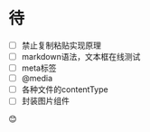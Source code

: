 # 待
- [ ] 禁止复制粘贴实现原理
- [ ] markdown语法，文本框在线测试
- [ ] meta标签
- [ ] @media
- [ ] 各种文件的contentType
- [ ] 封装图片组件

:blush: